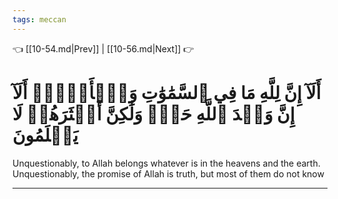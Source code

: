 ```yaml
---
tags: meccan
---
```


👈 [[10-54.md|Prev]] | [[10-56.md|Next]] 👉

# أَلَآ إِنَّ لِلَّهِ مَا فِي ٱلسَّمَٰوَٰتِ وَٱلۡأَرۡضِۗ أَلَآ إِنَّ وَعۡدَ ٱللَّهِ حَقّٞ وَلَٰكِنَّ أَكۡثَرَهُمۡ لَا يَعۡلَمُونَ

Unquestionably, to Allah belongs whatever is in the heavens and the earth. Unquestionably, the promise of Allah is truth, but most of them do not know

---

